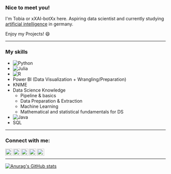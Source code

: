 ### Nice to meet you! 
I'm Tobia or xXAI-botXx here. Aspiring data scientist and currently studying [artificial intelligence](https://www.hs-offenburg.de/studium/studiengaenge/bachelor/angewandte-kuenstliche-intelligenz/studieninteressierte) in germany.


Enjoy my Projects! 😄
___
### My skills
- ![Python](https://img.shields.io/badge/python-3670A0?style=for-the-badge&logo=python&logoColor=ffdd54)
- ![Julia](https://img.shields.io/badge/-Julia-9558B2?style=for-the-badge&logo=julia&logoColor=white)
- ![R](https://img.shields.io/badge/r-%23276DC3.svg?style=for-the-badge&logo=r&logoColor=white)
- Power BI (Data Visualization + Wrangling/Preparation)
- KNIME
- Data Science Knowledge
  - Pipeline & basics
  - Data Preparation & Extraction
  - Machine Learning
  - Mathematical and statistical fundamentals for DS
- ![Java](https://img.shields.io/badge/java-%23ED8B00.svg?style=for-the-badge&logo=java&logoColor=white)
- SQL
___
### Connect with me:
[<img align="left" alt="xXAI-BotXx | Twitter" width="22px" src="https://cdn.jsdelivr.net/npm/simple-icons@v3/icons/twitter.svg" />](https://twitter.com/Star_Guardian73)
[<img align="left" alt="xXAI-BotXx | LinkedIn" width="22px" src="https://cdn.jsdelivr.net/npm/simple-icons@v3/icons/linkedin.svg" />](https://www.linkedin.com/in/tobia-ippolito-437174182/)
[<img align="left" alt="xXAI-BotXx | Flickr" width="22px" src="https://cdn.jsdelivr.net/npm/simple-icons@v3/icons/flickr.svg" />](https://www.flickr.com/photos/187005571@N07/)
[<img align="left" alt="xXAI-BotXx | Flickr" width="22px" src="https://simpleicons.org/icons/discord.svg" />](## "<<AI_bot>>#5130")
[<img align="left" alt="xXAI-BotXx | Flickr" width="22px" src="https://simpleicons.org/icons/replit.svg" />](https://replit.com/@xXAIbotXx)
<br>
___
[![Anurag's GitHub stats](https://github-readme-stats.vercel.app/api?username=xXAI-botXx&show_icons=true&theme=tokyonight)](https://github.com/anuraghazra/github-readme-stats)
